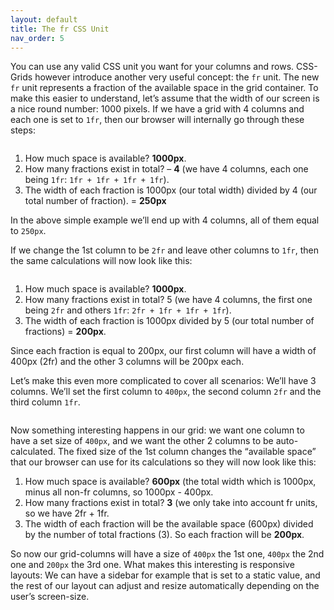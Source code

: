 ```yaml
---
layout: default
title: The fr CSS Unit
nav_order: 5
---
```


You can use any valid CSS unit you want for your columns and rows. CSS-Grids however introduce another very useful concept: the `fr` unit.
The new `fr` unit represents a fraction of the available space in the grid container.
To make this easier to understand, let’s assume that the width of our screen is a nice round number: 1000 pixels.
If we have a grid with 4 columns and each one is set to `1fr`, then our browser will internally go through these steps:

<img src="https://wplemon.github.io/gridd/uploads/fr-1.png" alt="">

1. How much space is available? **1000px**.
2. How many fractions exist in total? – **4** (we have 4 columns, each one being `1fr`: `1fr + 1fr + 1fr + 1fr`).
3. The width of each fraction is 1000px (our total width) divided by 4 (our total number of fraction). = **250px** 

In the above simple example we’ll end up with 4 columns, all of them equal to `250px`.

If we change the 1st column to be `2fr` and leave other columns to `1fr`, then the same calculations will now look like this:

<img src="https://wplemon.github.io/gridd/uploads/fr-1.png" alt="">

1. How much space is available? **1000px**.
2. How many fractions exist in total? 5 (we have 4 columns, the first one being `2fr` and others `1fr`: `2fr + 1fr + 1fr + 1fr`).
3. The width of each fraction is 1000px divided by 5 (our total number of fractions) = **200px**.

Since each fraction is equal to 200px, our first column will have a width of 400px (2fr) and the other 3 columns will be 200px each.

Let’s make this even more complicated to cover all scenarios:
We’ll have 3 columns. We’ll set the first column to `400px`, the second column `2fr` and the third column `1fr`.

<img src="https://wplemon.github.io/gridd/uploads/fr-3.png" alt="">

Now something interesting happens in our grid: we want one column to have a set size of `400px`, and we want the other 2 columns to be auto-calculated.
The fixed size of the 1st column changes the “available space” that our browser can use for its calculations so they will now look like this:

1. How much space is available? **600px** (the total width which is 1000px, minus all non-fr columns, so 1000px - 400px.
2. How many fractions exist in total? **3** (we only take into account fr units, so we have 2fr + 1fr.
3. The width of each fraction will be the available space (600px) divided by the number of total fractions (3). So each fraction will be **200px**.

So now our grid-columns will have a size of `400px` the 1st one, `400px` the 2nd one and `200px` the 3rd one.
What makes this interesting is responsive layouts: We can have a sidebar for example that is set to a static value, and the rest of our layout can adjust and resize automatically depending on the user’s screen-size.
